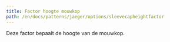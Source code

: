 ```yaml
---
title: Factor hoogte mouwkop
path: /en/docs/patterns/jaeger/options/sleevecapheightfactor
---
```


Deze factor bepaalt de hoogte van de mouwkop.